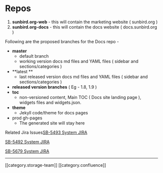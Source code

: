 # Repos

1. **sunbird.org-web** - this will contain the marketing website ( sunbird.org )
2. **sunbird.org-docs** - this will contain the docs website ( docs.sunbird.org )

Following are the proposed branches for the Docs repo -

* **master**
  * default branch
  * working version docs md files and YAML files ( sidebar and sections/categories )
* \*\*latest \*\*
  * last released version docs md files and YAML files ( sidebar and sections/categories )
* **released version branches** ( Eg -  1.8, 1.9 )
* **toc**
  * non-versioned content, Main TOC ( Docs site landing page ), widgets files and widgets.json.
* **theme**
  * Jekyll code/theme for docs pages
* prod gh-pages
  * The generated site will stay here

Related Jira Issues[SB-5493 System JIRA](https://browse/SB-5493)

[SB-5492 System JIRA](https://browse/SB-5492)

[SB-5679 System JIRA](https://browse/SB-5679)

***

\[\[category.storage-team]] \[\[category.confluence]]
